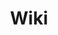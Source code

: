 ---
layout: article
title: Wiki
aside:
  toc: true
sidebar:
  nav: layouts
header:
  theme: dark
  background: 'linear-gradient(135deg, rgb(0, 0, 0), rgb(0, 0, 0))'
---